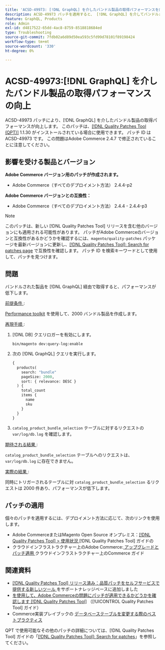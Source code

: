```yaml
---
title: 'ACSD-49973: [!DNL GraphQL] を介したバンドル製品の取得パフォーマンスを向上'
description: ACSD-49973 パッチを適用すると、 [!DNL GraphQL] を介してバンドルされた製品を取得する際にパフォーマンスが低下するAdobe Commerceの問題を修正できます。
feature: GraphQL, Products
role: Admin
exl-id: d4817522-65dd-4ac8-8759-8518818684ed
type: Troubleshooting
source-git-commit: 7fdb02a6d89d50ea593c5fd99d78101f89198424
workflow-type: tm+mt
source-wordcount: '330'
ht-degree: 0%

---
```


# ACSD-49973:[!DNL GraphQL] を介したバンドル製品の取得パフォーマンスの向上

ACSD-49973 パッチにより、[!DNL GraphQL] を介したバンドル製品の取得パフォーマンスが向上します。 このパッチは、[[!DNL Quality Patches Tool (QPT)]](https://experienceleague.adobe.com/ja/docs/commerce-operations/tools/quality-patches-tool/quality-patches-tool-to-self-serve-quality-patches) 1.1.30 がインストールされている場合に使用できます。 パッチ ID は ACSD-49973 です。 この問題はAdobe Commerce 2.4.7 で修正されていることに注意してください。

## 影響を受ける製品とバージョン

**Adobe Commerce バージョン用のパッチが作成されます。**

* Adobe Commerce（すべてのデプロイメント方法） 2.4.4-p2

**Adobe Commerce バージョンとの互換性：**

* Adobe Commerce（すべてのデプロイメント方法） 2.4.4 - 2.4.4-p3

>[!NOTE]
>
>このパッチは、新しい [!DNL Quality Patches Tool] リリースを含む他のバージョンにも適用される可能性があります。 パッチがAdobe Commerceのバージョンと互換性があるかどうかを確認するには、`magento/quality-patches` パッケージを最新バージョンに更新し、[[!DNL Quality Patches Tool]: Search for patches page](https://experienceleague.adobe.com/tools/commerce-quality-patches/index.html?lang=ja) で互換性を確認します。 パッチ ID を検索キーワードとして使用して、パッチを見つけます。

## 問題

バンドルされた製品を [!DNL GraphQL] 経由で取得すると、パフォーマンスが低下します。

<u> 前提条件 </u>:

[Performance toolkit](https://experienceleague.adobe.com/docs/commerce-operations/configuration-guide/cli/generate-data.html?lang=ja) を使用して、2000 バンドル製品を作成します。

<u> 再現手順 </u>:

1. [!DNL DB] クエリロガーを有効にします。

   ```
   bin/magento dev:query-log:enable
   ```

1. 次の [!DNL GraphQL] クエリを実行します。

   ```GraphQL
   {
     products(
       search: "bundle"
       pageSize: 2000,
       sort: { relevance: DESC }
     ) {
       total_count
       items {
         name
         sku
       }
     }
   }
   ```

1. `catalog_product_bundle_selection` テーブルに対するリクエストの `var/log/db.log` を確認します。

<u> 期待される結果 </u>:

`catalog_product_bundle_selection` テーブルへのリクエストは、`var/log/db.log` に存在できません。

<u> 実際の結果 </u>:

同時にトリガーされるテーブルに対 `catalog_product_bundle_selection` るリクエストは 2000 件あり、パフォーマンスが低下します。

## パッチの適用

個々のパッチを適用するには、デプロイメント方法に応じて、次のリンクを使用します。

* Adobe CommerceまたはMagento Open Source オンプレミス：[[!DNL Quality Patches Tool] > 使用状況 ](/help/tools/quality-patches-tool/usage.md) [!DNL Quality Patches Tool] ガイドの
* クラウドインフラストラクチャー上のAdobe Commerce:[ アップグレードとパッチ適用 ](https://experienceleague.adobe.com/docs/commerce-cloud-service/user-guide/develop/upgrade/apply-patches.html?lang=ja) クラウドインフラストラクチャー上のCommerce ガイド

## 関連資料

* [[!DNL Quality Patches Tool]  リリース済み：品質パッチをセルフサービスで提供する新しいツール ](https://experienceleague.adobe.com/ja/docs/commerce-operations/tools/quality-patches-tool/quality-patches-tool-to-self-serve-quality-patches) をサポートナレッジベースに追加しました
* [ を使用して、Adobe Commerceの問題にパッチが適用できるかどうかを確認します  [!DNL Quality Patches Tool]](/help/tools/quality-patches-tool/patches-available-in-qpt/check-patch-for-magento-issue-with-magento-quality-patches.md) （[!UICONTROL Quality Patches Tool] ガイド）
* Commerce実装プレイブックの [ データベーステーブルを変更する際のベストプラクティス ](https://experienceleague.adobe.com/ja/docs/commerce-operations/implementation-playbook/best-practices/development/modifying-core-and-third-party-tables#why-adobe-recommends-avoiding-modifications)

QPT で使用可能なその他のパッチの詳細については、[!DNL Quality Patches Tool] ガイドの「[[!DNL Quality Patches Tool]: Search for patches](https://experienceleague.adobe.com/tools/commerce-quality-patches/index.html?lang=ja)」を参照してください。
